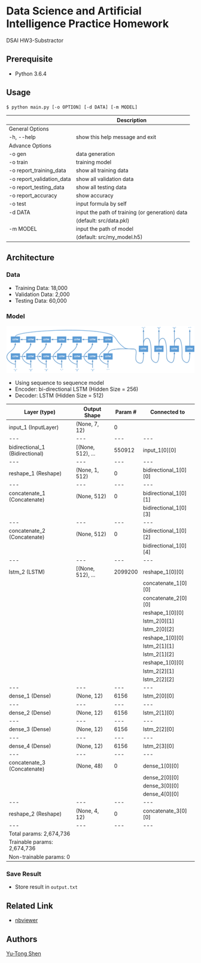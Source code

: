 # Data Science and Artificial Intelligence Practice Homework
DSAI HW3-Substractor

## Prerequisite
- Python 3.6.4

## Usage
```sh
$ python main.py [-o OPTION] [-d DATA] [-m MODEL]
```
|                            | Description                                    |
| ---                        | ---                                            |
| General Options            |                                                |
| -h, --help                 | show this help message and exit                |
| Advance Options            |                                                |
| -o gen                     | data generation                                |
| -o train                   | training model                                 |
| -o report\_training\_data  | show all training data                         |
| -o report\_validation\_data| show all validation data                       |
| -o report\_testing\_data   | show all testing data                          |
| -o report\_accuracy        | show accuracy                                  |
| -o test                    | input formula by self                          |
| -d DATA                    | input the path of training (or generation) data|
|                            | (default: src/data.pkl)                        |
| -m MODEL                   | input the path of model                        |
|                            | (default: src/my\_model.h5)                    |


## Architecture
### Data
- Training Data: 18,000
- Validation Data: 2,000
- Testing Data: 60,000

### Model
![model](img/seq2seq.png)

- Using sequence to sequence model
- Encoder: bi-directional LSTM (Hidden Size = 256)
- Decoder: LSTM (Hidden Size = 512)

| Layer (type)                    | Output Shape        | Param #    | Connected to                     |
| ---                             | ---                 | ---        | ---                              |
| input\_1 (InputLayer)           | (None, 7, 12)       | 0          |                                  |
| ---                             | ---                 | ---        | ---                              |
| bidirectional\_1 (Bidirectional)| \[(None, 512), ...  | 550912     | input\_1[0][0]                   |
| ---                             | ---                 | ---        | ---                              |
| reshape\_1 (Reshape)            | (None, 1, 512)      | 0          | bidirectional\_1[0][0]           |
| ---                             | ---                 | ---        | ---                              |
| concatenate\_1 (Concatenate)    | (None, 512)         | 0          | bidirectional\_1[0][1]           |
|                                 |                     |            | bidirectional\_1[0][3]           |
| ---                             | ---                 | ---        | ---                              |
| concatenate\_2 (Concatenate)    | (None, 512)         | 0          | bidirectional\_1[0][2]           |
|                                 |                     |            | bidirectional\_1[0][4]           |
| ---                             | ---                 | ---        | ---                              |
| lstm\_2 (LSTM)                  | \[(None, 512), ...  | 2099200    | reshape\_1[0][0]                 |
|                                 |                     |            | concatenate\_1[0][0]             |
|                                 |                     |            | concatenate\_2[0][0]             |
|                                 |                     |            | reshape\_1[0][0]                 |
|                                 |                     |            | lstm\_2[0][1]                    |
|                                 |                     |            | lstm\_2[0][2]                    |
|                                 |                     |            | reshape\_1[0][0]                 |
|                                 |                     |            | lstm\_2[1][1]                    |
|                                 |                     |            | lstm\_2[1][2]                    |
|                                 |                     |            | reshape\_1[0][0]                 |
|                                 |                     |            | lstm\_2[2][1]                    |
|                                 |                     |            | lstm\_2[2][2]                    |
| ---                             | ---                 | ---        | ---                              |
| dense\_1 (Dense)                | (None, 12)          | 6156       | lstm\_2[0][0]                    |
| ---                             | ---                 | ---        | ---                              |
| dense\_2 (Dense)                | (None, 12)          | 6156       | lstm\_2[1][0]                    |
| ---                             | ---                 | ---        | ---                              |
| dense\_3 (Dense)                | (None, 12)          | 6156       | lstm\_2[2][0]                    |
| ---                             | ---                 | ---        | ---                              |
| dense\_4 (Dense)                | (None, 12)          | 6156       | lstm\_2[3][0]                    |
| ---                             | ---                 | ---        | ---                              |
| concatenate\_3 (Concatenate)    | (None, 48)          | 0          | dense\_1[0][0]                   |
|                                 |                     |            | dense\_2[0][0]                   | 
|                                 |                     |            | dense\_3[0][0]                   |
|                                 |                     |            | dense\_4[0][0]                   |
| ---                             | ---                 | ---        | ---                              |
| reshape\_2 (Reshape)            | (None, 4, 12)       | 0          | concatenate\_3[0][0]             |
| ---                             | ---                 | ---        | ---                              |
| Total params: 2,674,736         |                     |            |                                  | 
| Trainable params: 2,674,736     |                     |            |                                  | 
| Non-trainable params: 0         |                     |            |                                  | 

### Save Result
- Store result in `output.txt`

## Related Link
- [nbviewer](https://nbviewer.jupyter.org/github/yutongshen/DSAI-HW2-BooleanSearch/blob/master/main.ipynb)

## Authors
[Yu-Tong Shen](https://github.com/yutongshen/)
